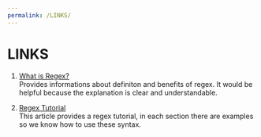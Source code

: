 ```yaml
---
permalink: /LINKS/
---
```


# LINKS
1. [What is Regex?](https://www.petanikode.com/regex/)<br>
 Provides informations about definiton and benefits of regex. It would be helpful because the explanation is clear and understandable. 

2. [Regex Tutorial](https://medium.com/factory-mind/regex-tutorial-a-simple-cheatsheet-by-examples-649dc1c3f285)<br>
 This article provides a regex tutorial, in each section there are examples so we know how to use these syntax.
